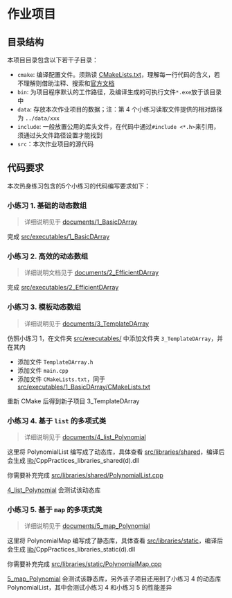 # 作业项目

## 目录结构

本项目目录包含以下若干子目录：

- `cmake`: 编译配置文件。须熟读 [CMakeLists.txt](CMakeLists.txt/)，理解每一行代码的含义，若不理解则借助注释、搜索和[官方文档](https://cmake.org/documentation/)
- `bin`: 为项目程序默认的工作路径，及编译生成的可执行文件`*.exe`放于该目录中
- `data`: 存放本次作业项目的数据；注：第 4 个小练习读取文件提供的相对路径为 `../data/xxx`
- `include`: 一般放置公用的库头文件，在代码中通过`#include <*.h>`来引用，须通过头文件路径设置才能找到
- `src`：本次作业项目的源代码

## 代码要求

本次热身练习包含的5个小练习的代码编写要求如下：

### 小练习 1. 基础的动态数组

> 详细说明见于 [documents/1_BasicDArray](../documents/1_BasicDArray)

完成 [src/executables/1_BasicDArray](src/executables/1_BasicDArray)

### 小练习 2. 高效的动态数组

> 详细说明文档见于 [documents/2_EfficientDArray](../documents/2_EfficientDArray)

完成 [src/executables/2_EfficientDArray](src/executables/2_EfficientDArray)

### 小练习 3. 模板动态数组

> 详细说明见于 [documents/3_TemplateDArray](../documents/3_TemplateDArray)

仿照小练习 1，在文件夹 [src/executables/](src/executables) 中添加文件夹 `3_TemplateDArray`，并在其内

- 添加文件 `TemplateDArray.h`
- 添加文件 `main.cpp`
- 添加文件 `CMakeLists.txt`，同于 [src/executables/1_BasicDArray/CMakeLists.txt](src/executables/1_BasicDArray/CMakeLists.txt)

重新 CMake 后得到新子项目 3_TemplateDArray

### 小练习 4. 基于 `list` 的多项式类

> 详细说明见于 [documents/4_list_Polynomial](../documents/4_list_Polynomial)

这里将 PolynomialList 编写成了动态库，具体查看 [src/libraries/shared](src/libraries/shared)，编译后会生成 [lib/](lib)CppPractices_libraries_shared(d).dll

你需要补充完成 [src/libraries/shared/PolynomialList.cpp](src/libraries/shared/PolynomialList.cpp)

[4_list_Polynomial](src/executables/4_list_Polynomial) 会测试该动态库

### 小练习 5. 基于 `map` 的多项式类

> 详细说明见于 [documents/5_map_Polynomial](../documents/5_map_Polynomial)

这里将 PolynomialMap 编写成了静态库，具体查看 [src/libraries/static](src/libraries/static)，编译后会生成 [lib/](lib)CppPractices_libraries_static(d).dll

你需要补充完成 [src/libraries/static/PolynomialMap.cpp](src/libraries/static/PolynomialMap.cpp)

[5_map_Polynomial](src/executables/5_map_Polynomial) 会测试该静态库，另外该子项目还用到了小练习 4 的动态库 PolynomialList，其中会测试小练习 4 和小练习 5 的性能差异
